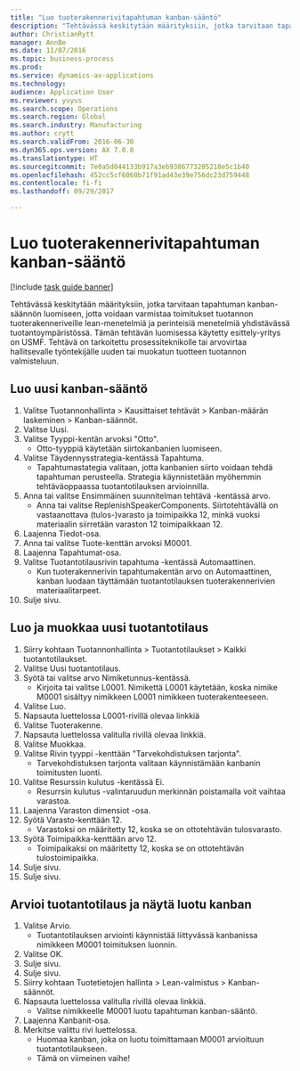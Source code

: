 ```yaml
--- 
title: "Luo tuoterakennerivitapahtuman kanban-sääntö"
description: "Tehtävässä keskitytään määrityksiin, jotka tarvitaan tapahtuman kanban-säännön luomiseen, jotta voidaan varmistaa toimitukset tuotannon tuoterakenneriveille lean-menetelmiä ja perinteisiä menetelmiä yhdistävässä tuotantoympäristössä."
author: ChristianRytt
manager: AnnBe
ms.date: 11/07/2016
ms.topic: business-process
ms.prod: 
ms.service: dynamics-ax-applications
ms.technology: 
audience: Application User
ms.reviewer: yuyus
ms.search.scope: Operations
ms.search.region: Global
ms.search.industry: Manufacturing
ms.author: crytt
ms.search.validFrom: 2016-06-30
ms.dyn365.ops.version: AX 7.0.0
ms.translationtype: HT
ms.sourcegitcommit: 7e0a5d044133b917a3eb9386773205218e5c1b40
ms.openlocfilehash: 452cc5cf6060b71f91ad43e39e756dc23d759448
ms.contentlocale: fi-fi
ms.lasthandoff: 09/29/2017

---
```

# <a name="create-a-bom-line-event-kanban-rule"></a>Luo tuoterakennerivitapahtuman kanban-sääntö

[!include [task guide banner](../../includes/task-guide-banner.md)]

Tehtävässä keskitytään määrityksiin, jotka tarvitaan tapahtuman kanban-säännön luomiseen, jotta voidaan varmistaa toimitukset tuotannon tuoterakenneriveille lean-menetelmiä ja perinteisiä menetelmiä yhdistävässä tuotantoympäristössä. Tämän tehtävän luomisessa käytetty esittely-yritys on USMF. Tehtävä on tarkoitettu prosessiteknikolle tai arvovirtaa hallitsevalle työntekijälle uuden tai muokatun tuotteen tuotannon valmisteluun.


## <a name="create-a-new-kanban-rule"></a>Luo uusi kanban-sääntö
1. Valitse Tuotannonhallinta > Kausittaiset tehtävät > Kanban-määrän laskeminen > Kanban-säännöt.
2. Valitse Uusi.
3. Valitse Tyyppi-kentän arvoksi "Otto".
    * Otto-tyyppiä käytetään siirtokanbanien luomiseen.  
4. Valitse Täydennysstrategia-kentässä Tapahtuma.
    * Tapahtumastategia valitaan, jotta kanbanien siirto voidaan tehdä tapahtuman perusteella. Strategia käynnistetään myöhemmin tehtäväoppaassa tuotantotilauksen arvioinnilla.  
5. Anna tai valitse Ensimmäinen suunnitelman tehtävä -kentässä arvo.
    * Anna tai valitse ReplenishSpeakerComponents. Siirtotehtävällä on vastaanottava (tulos-)varasto ja toimipaikka 12, minkä vuoksi materiaalin siirretään varaston 12 toimipaikkaan 12.  
6. Laajenna Tiedot-osa.
7. Anna tai valitse Tuote-kenttän arvoksi M0001.
8. Laajenna Tapahtumat-osa.
9. Valitse Tuotantotilausrivin tapahtuma -kentässä Automaattinen.
    * Kun tuoterakennerivin tapahtumakentän arvo on Automaattinen, kanban luodaan täyttämään tuotantotilauksen tuoterakennerivien materiaalitarpeet.  
10. Sulje sivu.

## <a name="create-and-modify-a-new-production-order"></a>Luo ja muokkaa uusi tuotantotilaus
1. Siirry kohtaan Tuotannonhallinta > Tuotantotilaukset > Kaikki tuotantotilaukset.
2. Valitse Uusi tuotantotilaus.
3. Syötä tai valitse arvo Nimiketunnus-kentässä.
    * Kirjoita tai valitse L0001. Nimikettä L0001 käytetään, koska nimike M0001 sisältyy nimikkeen L0001 nimikkeen tuoterakenteeseen.  
4. Valitse Luo.
5. Napsauta luettelossa L0001-rivillä olevaa linkkiä
6. Valitse Tuoterakenne.
7. Napsauta luettelossa valitulla rivillä olevaa linkkiä.
8. Valitse Muokkaa.
9. Valitse Rivin tyyppi -kenttään "Tarvekohdistuksen tarjonta".
    * Tarvekohdistuksen tarjonta valitaan käynnistämään kanbanin toimitusten luonti.  
10. Valitse Resurssin kulutus -kentässä Ei.
    * Resurrsin kulutus -valintaruudun merkinnän poistamalla voit vaihtaa varastoa.  
11. Laajenna Varaston dimensiot -osa.
12. Syötä Varasto-kenttään 12.
    * Varastoksi on määritetty 12, koska se on ottotehtävän tulosvarasto.  
13. Syötä Toimipaikka-kenttään arvo 12.
    * Toimipaikaksi on määritetty 12, koska se on ottotehtävän tulostoimipaikka.  
14. Sulje sivu.
15. Sulje sivu.

## <a name="estimate-the-production-order-and-view-the-kanban-created"></a>Arvioi tuotantotilaus ja näytä luotu kanban
1. Valitse Arvio.
    * Tuotantotilauksen arviointi käynnistää liittyvässä kanbanissa nimikkeen M0001 toimituksen luonnin.  
2. Valitse OK.
3. Sulje sivu.
4. Sulje sivu.
5. Siirry kohtaan Tuotetietojen hallinta > Lean-valmistus > Kanban-säännöt.
6. Napsauta luettelossa valitulla rivillä olevaa linkkiä.
    * Valitse nimikkeelle M0001 luotu tapahtuman kanban-sääntö.  
7. Laajenna Kanbanit-osa.
8. Merkitse valittu rivi luettelossa.
    * Huomaa kanban, joka on luotu toimittamaan M0001 arvioituun tuotantotilaukseen.  
    * Tämä on viimeinen vaihe!  


